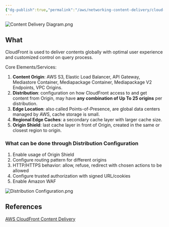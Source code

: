 ```yaml
---
{"dg-publish":true,"permalink":"/aws/networking-content-delivery/cloud-front/content-delivery/"}
---
```



![Content Delivery Diagram.png](/img/user/aws/Networking-Content-Delivery/CloudFront/Content%20Delivery%20Diagram.png)
## What
CloudFront is used to deliver contents globally with optimal user experience and customized control on query process.

Core Elements/Services:
1. **Content Origin**: AWS S3, Elastic Load Balancer, API Gateway, Mediastore Container, Mediapackage Container, Mediapackage V2 Endpoints, VPC Origins.
2. **Distribution**: configuration on how CloudFront access to and get content from Origin, may have **any combination of Up To 25 origins** per distribution.
3. **Edge Location**: also called Points-of-Presence, are global data centers managed by AWS, cache storage is small.
4. **Regional Edge Caches**: a secondary cache layer with larger cache size.
5. **Origin Shield**: last cache layer in front of Origin, created in the same or closest region to origin.

### What can be done through Distribution Configuration
1. Enable usage of Origin Shield
2. Configure routing pattern for different origins
3. HTTP/HTTPS behavior: allow, refuse, redirect with chosen actions to be allowed
4. Configure trusted authorization with signed URL/cookies
5. Enable Amazon WAF



![Distribution Configuration.png](/img/user/aws/Networking-Content-Delivery/CloudFront/Distribution%20Configuration.png)

  
## References
[AWS CloudFront Content Delivery](https://docs.aws.amazon.com/AmazonCloudFront/latest/DeveloperGuide/distribution-working-with.html)
